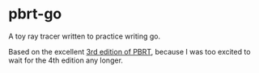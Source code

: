 # pbrt-go

A toy ray tracer written to practice writing go.

Based on the excellent [3rd edition of PBRT](https://pbr-book.org), because I was too excited to wait for the 4th edition any longer.
